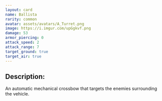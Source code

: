 ```yaml
---
layout: card
name: Ballista
rarity: common
avatar: assets/avatars/A_Turret.png
image: https://i.imgur.com/upGgkvf.png
damage: 53
armor_piercing: 0
attack_speed: 2
attack_range: 7
target_ground: true
target_air: true
---
```


## Description:

An automatic mechanical crossbow that targets the enemies surrounding the vehicle.
